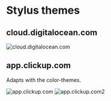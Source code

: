 # Stylus themes


## cloud.digitalocean.com

![cloud.digitalocean.com](https://gitlab.com/renegadevi/stylus-themes/raw/master/cloud.digitalocean.com.png)


## app.clickup.com

Adapts with the color-themes.

![app.clickup.com](https://gitlab.com/renegadevi/stylus-themes/raw/master/app.clickup.com.png)
![app.clickup.com2](https://gitlab.com/renegadevi/stylus-themes/raw/master/app.clickup.com2.png)
